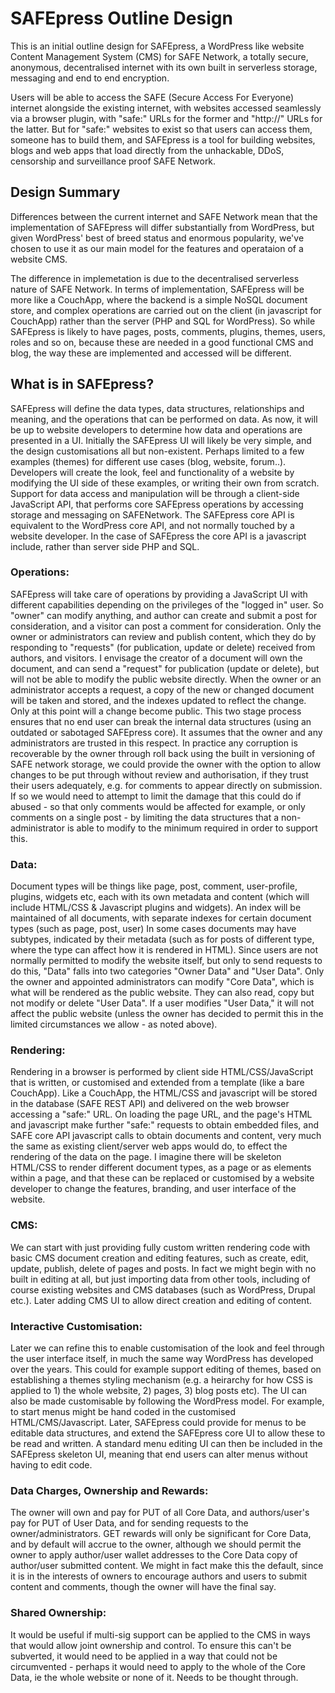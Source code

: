 # SAFEpress Outline Design
This is an initial outline design for SAFEpress, a WordPress like website Content Management System (CMS) for SAFE Network, a totally secure, anonymous, decentralised internet with its own built in serverless storage, messaging and end to end encryption. 

Users will be able to access the SAFE (Secure Access For Everyone) internet alongside the existing internet, with websites accessed seamlessly via a browser plugin, with "safe:" URLs for the former and "http://" URLs for the latter. But for "safe:" websites to exist so that users can access them, someone has to build them, and SAFEpress is a tool for building websites, blogs and web apps that load directly from the unhackable, DDoS, censorship and surveillance proof SAFE Network.

## Design Summary

Differences between the current internet and SAFE Network mean that the implementation of SAFEpress will differ substantially from WordPress, but given WordPress' best of breed status and enormous popularity, we've chosen to use it as our main model for the features and operataion of a website CMS. 

The difference in implemetation is due to the decentralised serverless nature of SAFE Network. In terms of implementation, SAFEpress will be more like a CouchApp, where the backend is a simple NoSQL document store, and complex operations are carried out on the client (in javascript for CouchApp) rather than the server (PHP and SQL for WordPress). So while SAFEpress is likely to have pages, posts, comments, plugins, themes, users, roles and so on, because these are needed in a good functional CMS and blog, the way these are implemented and accessed will be different.

## What is in SAFEpress?
SAFEpress will define the data types, data structures, relationships and meaning, and the operations that can be performed on data.
As now, it will be up to website developers to determine how data and operations are presented in a UI. Initially the SAFEpress UI will likely be very simple, and the design customisations all but non-existent. Perhaps limited to a few examples (themes) for different use cases (blog, website, forum..). 
Developers will create the look, feel and functionality of a website by modifying the UI side of these examples, or writing their own from scratch. 
Support for data access and manipulation will be through a client-side JavaScript API, that performs core SAFEpress operations by accessing storage and messaging on SAFENetwork. The SAFEpress core API is equivalent to the WordPress core API, and not normally touched by a website developer. In the case of SAFEpress the core API is a javascript include, rather than server side PHP and SQL.

### Operations:
SAFEpress will take care of operations by providing a JavaScript UI with different capabilities depending on the privileges of the "logged in" user. So "owner" can modify anything, and author can create and submit a post for consideration, and a visitor can post a comment for consideration. Only the owner or administrators can review and publish content, which they do by responding to "requests" (for publication, update or delete) received from authors, and visitors. 
I envisage the creator of a document will own the document, and can send a "request" for publication (update or delete), but will not be able to modify the public website directly.
When the owner or an administrator accepts a request, a copy of the new or changed document will be taken and stored, and the indexes updated to reflect the change. Only at this point will a change become public.
This two stage process ensures that no end user can break the internal data structures (using an outdated or sabotaged SAFEpress core). It assumes that the owner and any administrators are trusted in this respect. 
In practice any corruption is recoverable by the owner through roll back using the built in versioning of SAFE network storage, we could provide the owner with the option to allow changes to be put through without review and authorisation, if they trust their users adequately, e.g. for comments to appear directly on submission. If so we would need to attempt to limit the damage that this could do if abused - so that only comments would be affected for example, or only comments on a single post - by limiting the data structures that a non-administrator is able to modify to the minimum required in order to support this.

### Data:
Document types will be things like page, post, comment, user-profile, plugins, widgets etc, each with its own metadata and content (which will include HTML/CSS & Javascript plugins and widgets).
An index will be maintained of all documents, with separate indexes for certain document types (such as page, post, user)
In some cases documents may have subtypes, indicated by their metadata (such as for posts of different type, where the type can affect how it is rendered in HTML).
Since users are not normally permitted to modify the website itself, but only to send requests to do this, "Data" falls into two categories "Owner Data" and "User Data".
Only the owner and appointed administrators can modify "Core Data", which is what will be rendered as the public website. They can also read, copy but not modify or delete "User Data". If a user modifies "User Data," it will not affect the public website (unless the owner has decided to permit this in the limited circumstances we allow - as noted above).

### Rendering:
Rendering in a browser is performed by client side HTML/CSS/JavaScript that is written, or customised and extended from a template (like a bare CouchApp).
Like a CouchApp, the HTML/CSS and javascript will be stored in the database (SAFE REST API) and delivered on the web browser accessing a "safe:" URL. On loading the page URL, and the page's HTML and javascript make further "safe:" requests to obtain embedded files, and SAFE core API javascript calls to obtain documents and content, very much the same as existing client/server web apps would do, to effect the rendering of the data on the page.
I imagine there will be skeleton HTML/CSS to render different document types, as a page or as elements within a page, and that these can be replaced or customised by a website developer to change the features, branding, and user interface of the website.

### CMS:
We can start with just providing fully custom written rendering code with basic CMS document creation and editing features, such as create, edit, update, publish, delete of pages and posts. In fact we might begin with no built in editing at all, but just importing data from other tools, including of course existing websites and CMS databases (such as WordPress, Drupal etc.). Later adding CMS UI to allow direct creation and editing of content.

### Interactive Customisation:
Later we can refine this to enable customisation of the look and feel through the user interface itself, in much the same way WordPress has developed over the years. This could for example support editing of themes, based on establishing a themes styling mechanism (e.g. a heirarchy for how CSS is applied to 1) the whole website, 2) pages, 3) blog posts etc).
The UI can also be made customisable by following the WordPress model. For example, to start menus might be hand coded in the customised HTML/CMS/Javascript. Later, SAFEpress could provide for menus to be editable data structures, and extend the SAFEpress core UI to allow these to be read and written. A standard menu editing UI can then be included in the SAFEpress skeleton UI, meaning that end users can alter menus without having to edit code.

### Data Charges, Ownership and Rewards:
The owner will own and pay for PUT of all Core Data, and authors/user's pay for PUT of User Data, and for sending requests to the owner/administrators.
GET rewards will only be significant for Core Data, and by default will accrue to the owner, although we should permit the owner to apply author/user wallet addresses to the Core Data copy of author/user submitted content. We might in fact make this the default, since it is in the interests of owners to encourage authors and users to submit content and comments, though the owner will have the final say.

### Shared Ownership:
It would be useful if multi-sig support can be applied to the CMS in ways that would allow joint ownership and control. To ensure this can't be subverted, it would need to be applied in a way that could not be circumvented - perhaps it would need to apply to the whole of the Core Data, ie the whole website or none of it. Needs to be thought through.
